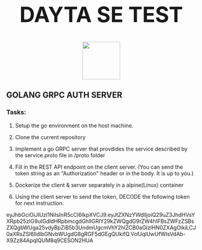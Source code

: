 # <center> <h1> DAYTA SE TEST </h1> </center>

<p align="center">
  <img src="https://dayta-public-assets.s3-ap-southeast-1.amazonaws.com/dayta_logo_full_color.png" height="100"/>
</p>

## GOLANG GRPC AUTH SERVER

### Tasks:

1. Setup the go environment on the host machine.

2. Clone the current repository

3. Implement a go GRPC server that provdides the service described by the service.proto file in /proto folder

4. Fill in the REST API endpoint on the client server. (You can send the token string as an "Authorization" header or in the body. It is up to you.)

5. Dockerize the client & server separately in a alpine(Linux) container

6. Using the client server to send the token, DECODE the following token for next instruction.

eyJhbGciOiJIUzI1NiIsInR5cCI6IkpXVCJ9.eyJtZXNzYWdlIjoiQ29uZ3JhdHVsYXRpb25zIG9uIGdldHRpbmcgdGhlIGRlY29kZWQgdG9rZW4hIFBsZWFzZSBsZXQgbWUga25vdyBpZiB5b3UndmUgcmVhY2hlZCB0aGlzIHN0ZXAgOikiLCJ0aXRsZSI6IldlbGNvbWUgdG8gRGF5dGEgQUkifQ.VofJqlUwUfWIsVdAb-X9Zz84ApqIQUM8q9CESON2HUA
